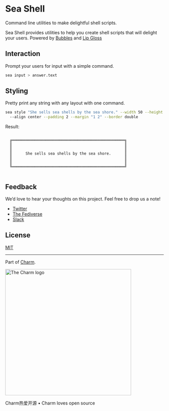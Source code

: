# Sea Shell

Command line utilities to make delightful shell scripts.

Sea Shell provides utilities to help you create shell scripts that will delight
your users. Powered by [Bubbles](https://github.com/charmbracelet/bubbles) and
[Lip Gloss](https://github.com/charmbracelet/lipgloss)

## Interaction

Prompt your users for input with a simple command.

```bash
sea input > answer.text
```

## Styling

Pretty print any string with any layout with one command.

```bash
sea style "She sells sea shells by the sea shore." --width 50 --height 5
  --align center --padding 2 --margin "1 2" --border double
```
                                                        
Result:

```
                                                        
  ╔══════════════════════════════════════════════════╗  
  ║                                                  ║  
  ║                                                  ║  
  ║      She sells sea shells by the sea shore.      ║  
  ║                                                  ║  
  ║                                                  ║  
  ╚══════════════════════════════════════════════════╝  
                                                        
```

## Feedback

We’d love to hear your thoughts on this project. Feel free to drop us a note!

* [Twitter](https://twitter.com/charmcli)
* [The Fediverse](https://mastodon.technology/@charm)
* [Slack](https://charm.sh/slack)

## License

[MIT](https://github.com/charmbracelet/seashell/raw/main/LICENSE)

***

Part of [Charm](https://charm.sh).

<a href="https://charm.sh/"><img alt="The Charm logo" src="https://stuff.charm.sh/charm-badge.jpg" width="400"></a>

Charm热爱开源 • Charm loves open source
